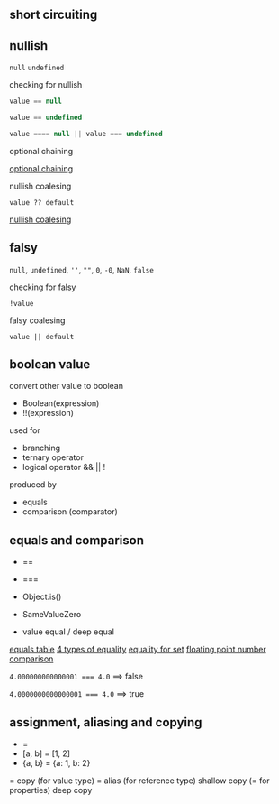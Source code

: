 ## short circuiting

## nullish

`null` `undefined`

checking for nullish

```js
value == null

value == undefined

value ==== null || value === undefined
```

optional chaining 

[optional chaining](https://github.com/tc39/proposal-optional-chaining)

nullish coalesing

`value ?? default`

[nullish coalesing](https://github.com/tc39/proposal-nullish-coalescing)

## falsy

`null`, `undefined`, `''`,  `""`, `0`, `-0`, `NaN`, `false`

checking for falsy

`!value`

falsy coalesing

`value || default`

## boolean value

convert other value to boolean

* Boolean(expression)
* !!(expression)

used for

* branching
* ternary operator
* logical operator && || !

produced by

* equals
* comparison (comparator)

## equals and comparison

* ==
* ===
* Object.is()
* SameValueZero

* value equal / deep equal

[equals table](https://dorey.github.io/JavaScript-Equality-Table/)
[4 types of equality](https://developer.mozilla.org/en-US/docs/Web/JavaScript/Equality_comparisons_and_sameness)
[equality for set](https://developer.mozilla.org/en-US/docs/Web/JavaScript/Reference/Global_Objects/Set)
[floating point number comparison](https://en.wikipedia.org/wiki/Floating-point_arithmetic)

`4.000000000000001 === 4.0` ==> false

`4.0000000000000001 === 4.0` ==> true

## assignment, aliasing and copying

* =
* [a, b] = [1, 2]
* {a, b} = {a: 1, b: 2}

= copy (for value type)
= alias (for reference type)
shallow copy (= for properties)
deep copy